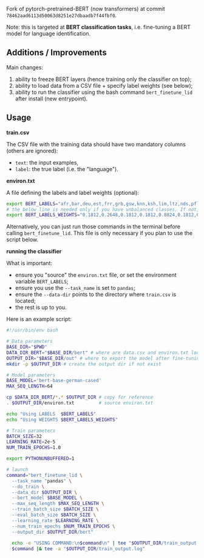 Fork of pytorch-pretrained-BERT (now transformers) at commit `78462aad6113d50063d8251e27dbaadb7f44fbf0`.

Note: this is targeted at **BERT classification tasks**, i.e. fine-tuning a BERT model for language identification. 


## Additions / Improvements

Main changes:

1. ability to freeze BERT layers (hence training only the classifier on top);
2. ability to load data from a CSV file + specify label weights (see below);
3. ability to run the classifier using the bash command `bert_finetune_lid` after install (new entrypoint).


## Usage

**train.csv**

The CSV file with the training data should have two mandatory columns (others are ignored):
* `text`: the input examples,
* `label`: the true label (i.e. the "language").

**environ.txt**

A file defining the labels and label weights (optional):
```bash
export BERT_LABELS="afr,bar,deu,est,frr,grb,gsw,knn,ksh,lim,ltz,nds,pfl,som,swa-swh,zea-vls-nld"
# the below line is needed only if you have unbalanced classes. If not, comment it !
export BERT_LABELS_WEIGHTS="0.1812,0.2648,0.1812,0.1812,0.8824,0.1812,0.1812,1.0,0.8208,0.1812,0.1812,0.1812,0.8334,0.1812,0.2222,0.1812"
```

Alternatively, you can just run those commands in the terminal before calling `bert_finetune_lid`.
This file is only necessary if you plan to use the script below.

**running the classifier**

What is important:

* ensure you "source" the `environ.txt` file, or set the environment variable `BERT_LABELS`;
* ensure you use the `--task_name` is set to `pandas`;
* ensure the `--data-dir` points to the directory where `train.csv` is located;
* the rest is up to you.

Here is an example script:

```bash
#!/usr/bin/env bash

# Data parameters
BASE_DIR="$PWD"
DATA_DIR_BERT="$BASE_DIR/bert" # where are data.csv and environ.txt located
OUTPUT_DIR="$BASE_DIR/out" # where to export the model after fine-tuning
mkdir -p $OUTPUT_DIR # create the output dir if not exist

# Model parameters
BASE_MODEL='bert-base-german-cased'
MAX_SEQ_LENGTH=64

cp $DATA_DIR_BERT/*.* $OUTPUT_DIR # copy for reference
. $OUTPUT_DIR/environ.txt         # source environ.txt

echo "Using LABELS  $BERT_LABELS"
echo "Using WEIGHTS $BERT_LABELS_WEIGHTS"

# Train parameters
BATCH_SIZE=32
LEARNING_RATE=2e-5
NUM_TRAIN_EPOCHS=1.0

export PYTHONUNBUFFERED=1

# launch
command="bert_finetune_lid \
  --task_name "pandas" \
  --do_train \
  --data_dir $OUTPUT_DIR \
  --bert_model $BASE_MODEL \
  --max_seq_length $MAX_SEQ_LENGTH \
  --train_batch_size $BATCH_SIZE \
  --eval_batch_size $BATCH_SIZE \
  --learning_rate $LEARNING_RATE \
  --num_train_epochs $NUM_TRAIN_EPOCHS \
  --output_dir $OUTPUT_DIR/bert"
  
  echo -e "USING COMMAND:\n$command\n" | tee "$OUTPUT_DIR/train_output.log"
  $command |& tee -a "$OUTPUT_DIR/train_output.log"
```